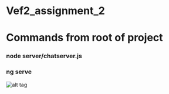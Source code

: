 # Vef2_assignment_2

<h1>Commands from root of project</h1>
<h3>node server/chatserver.js</h3>
<h3>ng serve</h3>

![alt tag](https://media.giphy.com/media/lnlAifQdenMxW/giphy.gif)
